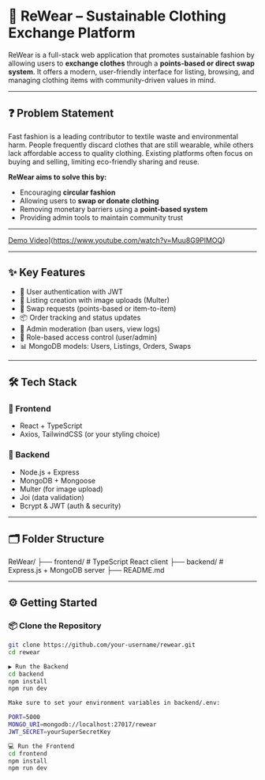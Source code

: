 # 👕 ReWear – Sustainable Clothing Exchange Platform

ReWear is a full-stack web application that promotes sustainable fashion by allowing users to **exchange clothes** through a **points-based or direct swap system**. It offers a modern, user-friendly interface for listing, browsing, and managing clothing items with community-driven values in mind.

---

## ❓ Problem Statement

Fast fashion is a leading contributor to textile waste and environmental harm. People frequently discard clothes that are still wearable, while others lack affordable access to quality clothing. Existing platforms often focus on buying and selling, limiting eco-friendly sharing and reuse.

**ReWear aims to solve this by:**

- Encouraging **circular fashion**
- Allowing users to **swap or donate clothing**
- Removing monetary barriers using a **point-based system**
- Providing admin tools to maintain community trust

---
[Demo Video](https://img.youtube.com/vi/Muu8G9PlMOQ/0.jpg)](https://www.youtube.com/watch?v=Muu8G9PlMOQ)

---

## ✨ Key Features

- 🔐 User authentication with JWT
- 🧥 Listing creation with image uploads (Multer)
- 🔄 Swap requests (points-based or item-to-item)
- 📦 Order tracking and status updates
- 👮 Admin moderation (ban users, view logs)
- 🎯 Role-based access control (user/admin)
- 📊 MongoDB models: Users, Listings, Orders, Swaps

---

## 🛠 Tech Stack

### 🔹 Frontend
- React + TypeScript
- Axios, TailwindCSS (or your styling choice)

### 🔹 Backend
- Node.js + Express
- MongoDB + Mongoose
- Multer (for image upload)
- Joi (data validation)
- Bcrypt & JWT (auth & security)

---

## 🗂 Folder Structure

ReWear/
├── frontend/ # TypeScript React client
├── backend/ # Express.js + MongoDB server
├── README.md


---

## ⚙️ Getting Started

### 📦 Clone the Repository

```bash
git clone https://github.com/your-username/rewear.git
cd rewear

▶️ Run the Backend
cd backend
npm install
npm run dev

Make sure to set your environment variables in backend/.env:

PORT=5000
MONGO_URI=mongodb://localhost:27017/rewear
JWT_SECRET=yourSuperSecretKey

💻 Run the Frontend
cd frontend
npm install
npm run dev
